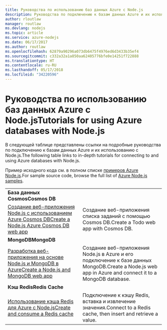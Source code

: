 ```yaml
---
title: Руководства по использованию баз данных Azure с Node.js
description: Руководства по подключению к базам данных Azure и их использованию с Node.js.
author: rloutlaw
manager: routlaw
ms.devlang: nodejs
ms.topic: article
ms.service: azure-nodejs
ms.date: 06/17/2017
ms.author: routlaw
ms.openlocfilehash: 62879a90296a073db6475f4976ed6d3433b35ef4
ms.sourcegitcommit: c332a32a1a850aa62405776bfe0e14251f722888
ms.translationtype: HT
ms.contentlocale: ru-RU
ms.lasthandoff: 05/17/2018
ms.locfileid: "34220596"
---
```

# <a name="tutorials-for-using-azure-databases-with-nodejs"></a><span data-ttu-id="42a99-103">Руководства по использованию баз данных Azure с Node.js</span><span class="sxs-lookup"><span data-stu-id="42a99-103">Tutorials for using Azure databases with Node.js</span></span>

<span data-ttu-id="42a99-104">В следующей таблице представлены ссылки на подробные руководства по подключению к базам данных Azure и их использованию с Node.js.</span><span class="sxs-lookup"><span data-stu-id="42a99-104">The following table links to in-depth tutorials for connecting to and using Azure databases with Node.js.</span></span> 

<span data-ttu-id="42a99-105">Пример исходного кода см. в полном списке [примеров Azure Node.js](https://azure.microsoft.com/resources/samples/?term=nodejs).</span><span class="sxs-lookup"><span data-stu-id="42a99-105">For sample source code, browse the full list of [Azure Node.js samples](https://azure.microsoft.com/resources/samples/?term=nodejs).</span></span>

| | |
|---|---|
| <span data-ttu-id="42a99-106">**База данных Cosmos**</span><span class="sxs-lookup"><span data-stu-id="42a99-106">**Cosmos DB**</span></span> ||
| [<span data-ttu-id="42a99-107">Создание веб-приложения Node.js с использованием Azure Cosmos DB</span><span class="sxs-lookup"><span data-stu-id="42a99-107">Create a Node.js Azure Cosmos DB web app</span></span>](http://docs.microsoft.com/azure/documentdb/documentdb-nodejs-application?toc=/azure/node/toc.json&bc=/azure/node/toc.json) | <span data-ttu-id="42a99-108">Создание веб-приложения списка заданий с помощью Cosmos DB.</span><span class="sxs-lookup"><span data-stu-id="42a99-108">Create a Todo web app with Cosmos DB.</span></span>  |
| <span data-ttu-id="42a99-109">**MongoDB**</span><span class="sxs-lookup"><span data-stu-id="42a99-109">**MongoDB**</span></span> ||
| [<span data-ttu-id="42a99-110">Разработка веб-приложения на основе Node.js и MongoDB в Azure</span><span class="sxs-lookup"><span data-stu-id="42a99-110">Create a Node.js and MongoDB web app</span></span>](http://docs.microsoft.com/azure/app-service-web/app-service-web-tutorial-nodejs-mongodb-app?toc=/azure/node/toc.json&bc=/azure/node/toc.json) | <span data-ttu-id="42a99-111">Создание веб-приложения Node.js в Azure и его подключение к базе данных MongoDB.</span><span class="sxs-lookup"><span data-stu-id="42a99-111">Create a Node.js web app in Azure and connect it to a MongoDB database.</span></span>  |
| <span data-ttu-id="42a99-112">**Кэш Redis**</span><span class="sxs-lookup"><span data-stu-id="42a99-112">**Redis Cache**</span></span> | |
| [<span data-ttu-id="42a99-113">Использование кэша Redis для Azure с Node.js</span><span class="sxs-lookup"><span data-stu-id="42a99-113">Create and consume a Redis cache</span></span>](http://docs.microsoft.com/azure/redis-cache/cache-nodejs-get-started?toc=/azure/node/toc.json&bc=/azure/node/toc.json) | <span data-ttu-id="42a99-114">Подключение к кэшу Redis, вставка и извлечение значения.</span><span class="sxs-lookup"><span data-stu-id="42a99-114">Connect to a Redis cache, then insert and retrieve a value.</span></span>
